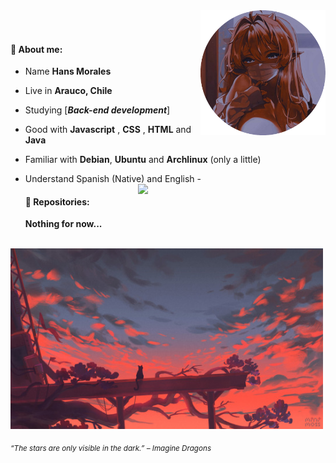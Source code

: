 <div>
<img src="./img/waifu_profile.png" width="200" align="right"/>
<!--<br/>
<img src="./img/aboutme03.webp" width="500" />-->
<br/>
<br/>
 
 #### 🌱 About me:

- Name **Hans Morales**

- Live in **Arauco, Chile**

- Studying [***Back-end development***]

- Good with **Javascript** , **CSS** , **HTML** and **Java**

- Familiar with **Debian**, **Ubuntu** and **Archlinux** (only a little)

- Understand Spanish (Native) and English -<img src="./.gif" width="300" align="right" />
  <br/>

  #### 💫 Repositories:

  **Nothing for now...**

<br/>
<img src="./img/cat_sunset.jpg" width="500" />
<br/>
  
<sub> *“The stars are only visible in the dark.” – Imagine Dragons* </sub>

</div>
